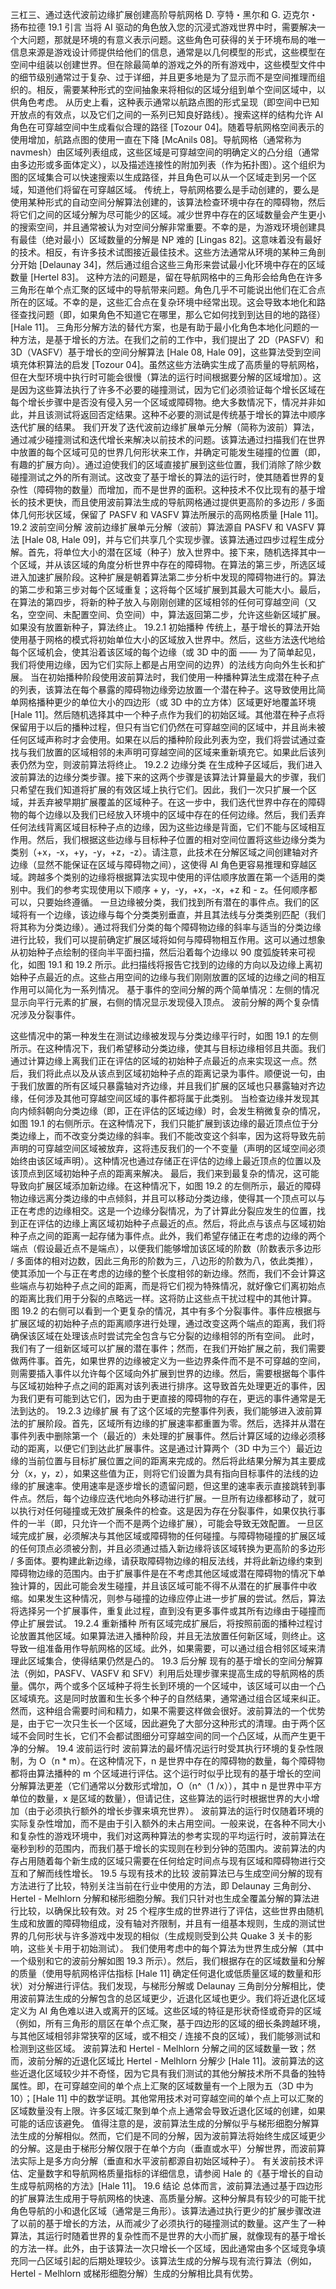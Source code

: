 三杠三、通过迭代波前边缘扩展创建高阶导航网格
D. 亨特・黑尔和 G. 迈克尔・扬布拉德
19.1 引言
当将 AI 驱动的角色放入您的沉浸式游戏世界中时，需要解决一个大问题，那就是环境的有意义表示问题。这些角色可获得的关于环境布局的唯一信息来源是游戏设计师提供给他们的信息，通常是以几何模型的形式，这些模型在空间中组装以创建世界。但在除最简单的游戏之外的所有游戏中，这些模型文件中的细节级别通常过于复杂、过于详细，并且更多地是为了显示而不是空间推理而组织的。相反，需要某种形式的空间抽象来将相似的区域分组到单个空间区域中，以供角色考虑。
从历史上看，这种表示通常以航路点图的形式呈现（即空间中已知开放点的有效点，以及它们之间的一系列已知良好路线）。搜索这样的结构允许 AI 角色在可穿越空间中生成看似合理的路径 [Tozour 04]。随着导航网格空间表示的使用增加，航路点图的使用一直在下降 [McAnils 08]。导航网格（通常称为 navmesh）由区域列表组成，这些区域是可穿越空间的明确定义的凸分组（通常由多边形或多面体定义），以及描述连接性的附加列表（作为拓扑图）。这个组织为图的区域集合可以快速搜索以生成路径，并且角色可以从一个区域走到另一个区域，知道他们将留在可穿越区域。
传统上，导航网格要么是手动创建的，要么是使用某种形式的自动空间分解算法创建的，该算法检查环境中存在的障碍物，然后将它们之间的区域分解为尽可能少的区域。减少世界中存在的区域数量会产生更小的搜索空间，并且通常被认为对空间分解非常重要。不幸的是，为游戏环境创建具有最佳（绝对最小）区域数量的分解是 NP 难的 [Lingas 82]。这意味着没有最好的技术。相反，有许多技术试图接近最佳技术。这些方法通常从环境的某种三角剖分开始 [Delaunay 34]，然后通过组合这些三角形来尝试最小化环境中存在的区域数量 [Hertel 83]。
这种方法的问题是，留在导航网格中的三角形会给角色在许多三角形在单个点汇聚的区域中的导航带来问题。角色几乎不可能说出他们在汇合点所在的区域。不幸的是，这些汇合点在复杂环境中经常出现。这会导致本地化和路径查找问题（即，如果角色不知道它在哪里，那么它如何找到到达目的地的路径）[Hale 11]。
三角形分解方法的替代方案，也是有助于最小化角色本地化问题的一种方法，是基于增长的方法。在我们之前的工作中，我们提出了 2D（PASFV）和 3D（VASFV）基于增长的空间分解算法 [Hale 08, Hale 09]，这些算法受到空间填充体积算法的启发 [Tozour 04]。虽然这些方法确实生成了高质量的导航网格，但在大型环境中执行时可能会很慢（算法的运行时间根据要分解的区域增加）。这是因为这些算法执行了许多不必要的碰撞测试，因为它们必须验证每个增长区域在每个增长步骤中是否没有侵入另一个区域或障碍物。绝大多数情况下，情况并非如此，并且该测试将返回否定结果。这种不必要的测试是传统基于增长的算法中顺序迭代扩展的结果。
我们开发了迭代波前边缘扩展单元分解（简称为波前）算法，通过减少碰撞测试和迭代增长来解决以前技术的问题。该算法通过扫描我们在世界中放置的每个区域可见的世界几何形状来工作，并确定可能发生碰撞的位置（即，有趣的扩展方向）。通过迫使我们的区域直接扩展到这些位置，我们消除了除少数碰撞测试之外的所有测试。这改变了基于增长的算法的运行时，使其随着世界的复杂性（障碍物的数量）而增加，而不是世界的面积。这种技术不仅比现有的基于增长的技术更快，而且使用波前算法生成的导航网格通过提供更高阶的多边形 / 多面体几何形状区域，保留了 PASFV 和 VASFV 算法所展示的高网格质量 [Hale 11]。
19.2 波前空间分解
波前边缘扩展单元分解（波前）算法源自 PASFV 和 VASFV 算法 [Hale 08, Hale 09]，并与它们共享几个实现步骤。该算法通过四步过程生成分解。首先，将单位大小的潜在区域（种子）放入世界中。接下来，随机选择其中一个区域，并从该区域的角度分析世界中存在的障碍物。在算法的第三步，所选区域进入加速扩展阶段。这种扩展是朝着算法第二步分析中发现的障碍物进行的。算法的第二步和第三步对每个区域重复；这将每个区域扩展到其最大可能大小。最后，在算法的第四步，将新的种子放入与刚刚创建的区域相邻的任何可穿越空间（又名，空空间、未配置空间、负空间）中，算法返回第二步，允许这些新区域扩展。如果没有放置新种子，算法终止。
19.2.1 初始播种
传统上，基于增长的算法开始使用基于网格的模式将初始单位大小的区域放入世界中。然后，这些方法迭代地给每个区域机会，使其沿着该区域的每个边缘（或 3D 中的面 —— 为了简单起见，我们将使用边缘，因为它们实际上都是占用空间的边界）的法线方向向外生长和扩展。
当在初始播种阶段使用波前算法时，我们使用一种播种算法生成潜在种子点的列表，该算法在每个暴露的障碍物边缘旁边放置一个潜在种子。这导致使用比简单网格播种更少的单位大小的四边形（或 3D 中的立方体）区域更好地覆盖环境 [Hale 11]。然后随机选择其中一个种子点作为我们的初始区域。其他潜在种子点将保留用于以后的播种过程，但只有当它们仍然在可穿越空间的区域中，并且尚未被任何区域声称时才会使用。如果在以后的播种阶段此列表为空，我们将尝试通过查找与我们放置的区域相邻的未声明可穿越空间的区域来重新填充它。如果此后该列表仍然为空，则波前算法将终止。
19.2.2 边缘分类
在生成种子区域后，我们进入波前算法的边缘分类步骤。接下来的这两个步骤是该算法计算量最大的步骤，我们只希望在我们知道将扩展的有效区域上执行它们。因此，我们一次只扩展一个区域，并丢弃被早期扩展覆盖的区域种子。在这一步中，我们迭代世界中存在的障碍物的每个边缘以及我们已经放入环境中的区域中存在的任何边缘。然后，我们丢弃任何法线背离区域目标种子点的边缘，因为这些边缘是背面，它们不能与区域相互作用。然后，我们根据这些边缘与目标种子位置的相对空间位置将这些边缘分类为类别（+x，-x，+y，-y，+z，-z）。请注意，此技术在分解区域之间创建轴对齐边缘（显然不能保证在区域与障碍物之间），这使得 AI 角色更容易推理和穿越区域。跨越多个类别的边缘将根据算法实现中使用的评估顺序放置在第一个适用的类别中。我们的参考实现使用以下顺序 + y，-y，+x，-x，+z 和 - z。任何顺序都可以，只要始终遵循。
一旦边缘被分类，我们找到所有潜在的事件点。我们的区域将有一个边缘，该边缘与每个分类类别垂直，并且其法线与分类类别匹配（我们将其称为分类边缘）。通过将我们分类的每个障碍物边缘的斜率与适当的分类边缘进行比较，我们可以提前确定扩展区域将如何与障碍物相互作用。这可以通过想象从初始种子点绘制的径向半平面扫描，然后沿着每个边缘以 90 度弧旋转来可视化，如图 19.1 和 19.2 所示。此扫描线将报告它找到的边缘的方向以及边缘上离初始种子点最近的点。这些占用空间的边缘与我们刚刚放置的区域的边缘之间的相互作用可以简化为一系列情况。
基于事件的空间分解的两个简单情况：左侧的情况显示向平行元素的扩展，右侧的情况显示发现侵入顶点。
波前分解的两个复杂情况涉及分裂事件。

这些情况中的第一种发生在测试边缘被发现与分类边缘平行时，如图 19.1 的左侧所示。在这种情况下，我们希望移动分类边缘，使其与目标边缘相邻且共面。我们通过计算边缘上离我们正在评估的区域的初始种子点最近的点来实现这一点。然后，我们将此点以及从该点到区域初始种子点的距离记录为事件。顺便说一句，由于我们放置的所有区域只暴露轴对齐边缘，并且我们扩展的区域也只暴露轴对齐边缘，任何涉及其他可穿越空间区域的事件都将属于此类别。
当检查边缘并发现其向内倾斜朝向分类边缘（即，正在评估的区域边缘）时，会发生稍微复杂的情况，如图 19.1 的右侧所示。在这种情况下，我们只能扩展到该边缘的最近顶点位于分类边缘上，而不改变分类边缘的斜率。我们不能改变这个斜率，因为这将导致先前声明的可穿越空间区域被放弃，这将违反我们的一个不变量（声明的区域空间必须始终由该区域声明）。这种情况也通过存储正在评估的边缘上最近顶点的位置以及该顶点到区域初始种子点的距离来解决。
最后，我们来到最复杂的情况，这可能导致向扩展区域添加新边缘。在这种情况下，如图 19.2 的左侧所示，最近的障碍物边缘远离分类边缘的中点倾斜，并且可以移动分类边缘，使得其一个顶点可以与正在考虑的边缘相交。这是一个边缘分裂情况，为了计算此分裂应发生的位置，找到正在评估的边缘上离区域初始种子点最近的点。然后，将此点与该点与区域初始种子点之间的距离一起存储为事件点。此外，我们希望存储正在考虑的边缘的两个端点（假设最近点不是端点），以便我们能够增加该区域的阶数（阶数表示多边形 / 多面体的相对边数，因此三角形的阶数为三，八边形的阶数为八，依此类推），使其添加一个与正在考虑的边缘的整个长度相邻的新边缘。然而，我们不会计算这些端点与初始种子点之间的距离，而是将它们视为特殊情况，就好像它们离初始点的距离比我们用于分裂的点略远一样。这将防止这些点干扰过程中的其他计算。
图 19.2 的右侧可以看到一个更复杂的情况，其中有多个分裂事件。事件应根据与扩展区域的初始种子点的距离顺序进行处理，通过改变这两个端点的距离，我们将确保该区域在处理该点时尝试完全包含与它分裂的边缘相邻的所有空间。
此时，我们有了一组新区域可以扩展的潜在事件；然而，在我们开始扩展之前，我们需要做两件事。首先，如果世界的边缘被定义为一些边界条件而不是不可穿越的空间，则需要插入事件以允许每个区域向外扩展到世界的边缘。然后，需要根据每个事件与区域初始种子点之间的距离对该列表进行排序。这导致首先处理更近的事件，因为我们更有可能到达它们，因为由于更直接的障碍物的存在，更远的事件通常是无法到达的。
19.2.3 边缘扩展
有了这个区域的完整事件列表，我们能够进入波前算法的扩展阶段。首先，区域所有边缘的扩展速率都重置为零。然后，选择并从潜在事件列表中删除第一个（最近的）未处理的扩展事件。然后计算区域的边缘必须移动的距离，以便它们到达此扩展事件。这是通过计算两个（3D 中为三个）最近边缘的当前位置与目标扩展位置之间的距离来完成的。然后将此结果分解为其主要成分（x，y，z），如果这些值为正，则将它们设置为具有指向目标事件的法线的边缘的扩展速率。使用速率是逐步增长的遗留问题，但这里的速率表示直接跳转到事件点。然后，每个边缘应迭代地向外移动进行扩展。一旦所有边缘都移动了，就可以执行对任何碰撞或无效扩展条件的检查。这是因为存在分裂事件，如果仅执行事件的一半（即，只允许一个而不是两个边缘扩展），可能会导致无效配置。
一旦区域完成扩展，必须解决与其他区域或障碍物的任何碰撞。与障碍物碰撞的扩展区域的任何顶点必须被分割，并且必须通过插入新边缘将该区域转换为更高阶的多边形 / 多面体。要构建此新边缘，请获取障碍物边缘的相反法线，并将此新边缘约束到障碍物边缘的范围内。由于扩展事件是在不考虑其他区域或潜在障碍物的情况下单独计算的，因此可能会发生碰撞，并且该区域可能不得不从潜在的扩展事件中收缩。如果发生这种情况，则参与碰撞的边缘应停止进一步扩展的尝试。然后，算法将选择另一个扩展事件，重复此过程，直到没有更多事件或其所有边缘由于碰撞而停止扩展尝试。
19.2.4 重新播种
所有区域完成扩展后，将按照前面的播种过程讨论放置其他区域。如果算法进入播种阶段，并且无法放置任何新区域，则终止。这导致一组准备用作导航网格的区域。此外，如果需要，可以通过组合相邻区域来清理此区域集合，使得结果仍然是凸的。
19.3 后分解
现有的基于增长的空间分解算法（例如，PASFV、VASFV 和 SFV）利用后处理步骤来提高生成的导航网格的质量。偶尔，两个或多个区域种子将生长到环境的一个区域中，该区域可以由一个凸区域填充。这是同时放置和生长多个种子的自然结果，通常通过组合区域来纠正。然而，这种组合需要时间和精力，如果不需要这样做会很好。波前算法的一个优势是，由于它一次只生长一个区域，因此避免了大部分这种形式的清理。由于两个区域不会同时生长，它们不会都试图细分可穿越空间的同一个凸区域，从而产生更干净的分解。
19.4 波前运行时
波前算法的最坏情况运行时受其执行环境的复杂性限制，为 O（n * m）。在这种情况下，n 是世界中存在的障碍物的数量，每个障碍物都将由算法播种的 m 个区域进行评估。这个运行时似乎比现有的基于增长的空间分解算法更差（它们通常以分数形式增加，O（n^（1 /x）），其中 n 是世界中平方单位的数量，x 是区域的数量），但请记住，这些算法的运行时根据世界的大小增加（由于必须执行额外的增长步骤来填充世界）。
波前算法的运行时仅随着环境的实际复杂性增加，而不是由于引入额外的未占用空间。一般来说，在各种不同大小和复杂性的游戏环境中，我们对这两种算法的参考实现的平均运行时，波前算法在毫秒到秒的范围内，而我们基于增长的实现则在秒到分钟的范围内。波前算法的内存占用随着每个新生成的区域只需要在任何给定时间点与现有区域和障碍物进行交互和了解而线性增长。
19.5 与现有技术的比较
波前算法已与生成空间分解的现有方法进行了比较，特别关注当前在行业中使用的方法，即 Delaunay 三角剖分、Hertel - Melhlorn 分解和梯形细胞分解。我们只针对也生成全覆盖分解的算法进行比较，以确保比较有效。对 25 个程序生成的世界进行了评估，这些世界由随机生成和放置的障碍物组成，没有轴对齐限制，并且有一组基本规则，生成的测试世界的几何形状与许多游戏中发现的相似（生成规则受到公共 Quake 3 关卡的影响，这些关卡用于初始测试）。
我们使用考虑中的每个算法为世界生成分解（其中一个级别和它的波前分解如图 19.3 所示）。然后，我们根据存在的区域数量和分解的质量（使用导航网格评估指标 [Hale 11] 确定任何退化或低质量区域的数量和形状）对分解进行评估。我们发现，与梯形分解或 Delaunay 三角剖分分解相比，使用波前算法生成的分解包含的总区域更少，近退化区域也更少。我们将近退化区域定义为 AI 角色难以进入或离开的区域。这些区域的特征是形状奇怪或奇异的区域（例如，所有三角形的扇区在单个点汇聚，基于四边形的区域的细长条跨越环境，与其他区域相邻非常狭窄的区域，或不相交 / 连接不良的区域），我们能够测试和检测到这些区域。
波前算法和 Hertel - Melhlorn 分解之间的区域数量一致；然而，波前分解的近退化区域比 Hertel - Melhlorn 分解少 [Hale 11]。波前算法的这些近退化区域较少并不奇怪，因为它具有我们测试的其他分解技术所不具备的独特属性。即，在可穿越空间的单个点上汇聚的区域数量有一个上限为五（3D 中为 10）；[Hale 11] 中的数学证明。其他常用技术对可穿越空间的单个点上可以汇聚的区域数量没有上限。许多区域汇聚到单个点上通常会导致近退化区域的创建，如果可能的话应该避免。
值得注意的是，波前算法生成的分解似乎与梯形细胞分解算法生成的分解相似。然而，它们是不同的分解，因为波前算法将始终生成区域更少的分解。这是由于梯形分解仅限于在单个方向（垂直或水平）分解世界，而波前算法实际上是多方向分解（垂直和水平波前都源自初始区域种子）。
有关波前技术评估、定量数字和导航网格质量指标的详细信息，请参阅 Hale 的《基于增长的自动生成导航网格的方法》[Hale 11]。
19.6 结论
总体而言，波前算法通过基于四边形的扩展算法生成用于导航网格的快速、高质量分解。这种分解具有较少的可能干扰角色导航的小和退化区域（通常是三角形）。该算法通过执行更少的扩展步骤改进了以前的基于增长的方法，从而减少了必须执行的碰撞测试的数量。这产生了一种算法，其运行时随着世界的复杂性而不是世界的大小而扩展，就像现有的基于增长的方法一样。此外，由于该算法一次只增长一个区域，因此通常由多个区域竞争填充同一凸区域引起的后期处理较少。该算法生成的分解与现有流行算法（例如，Hertel - Melhlorn 或梯形细胞分解）生成的分解相比具有优势。
